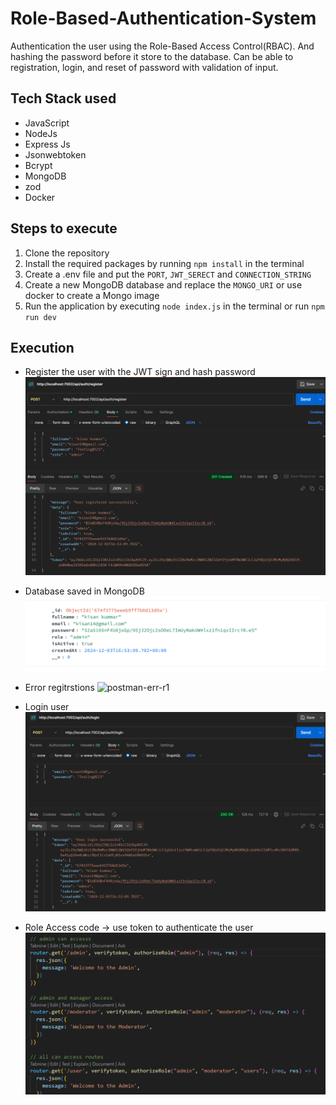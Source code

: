 # Role-Based-Authentication-System
Authentication the user using the Role-Based Access Control(RBAC). And hashing the password before it store to the database.
Can be able to registration, login, and reset of password with validation of input.

## Tech Stack used
- JavaScript
- NodeJs
- Express Js 
- Jsonwebtoken
- Bcrypt
- MongoDB
- zod
- Docker

## Steps to execute
1. Clone the repository
2. Install the required packages by running `npm install` in the terminal
3. Create a .env file and put the `PORT`, `JWT_SERECT` and `CONNECTION_STRING`
4. Create a new MongoDB database and replace the `MONGO_URI` or use docker to create a Mongo image
5. Run the application by executing `node index.js` in the terminal or run `npm run dev`

## Execution
- Register the user with the JWT sign and hash password
![alt text](image.png)

- Database saved in MongoDB
![alt text](image-2.png)

- Error regitrstions
  <img width="791" alt="postman-err-r1" src="https://github.com/user-attachments/assets/dd50cf72-c41b-4f4b-a1f5-1c3ce2c11e0e">

- Login user
![alt text](image-1.png)

- Role Access code -> use token to authenticate the user
![alt text](image-3.png)